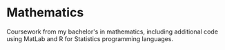 # Mathematics
Coursework from my bachelor's in mathematics, including additional code using MatLab and R for Statistics programming languages.

